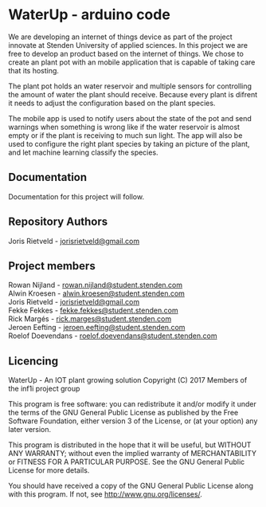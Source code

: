 # WaterUp - arduino code
We are developing an internet of things device as part of the project
innovate at Stenden University of applied sciences. In this project
we are free to develop an product based on the internet of things.
We chose to create an plant pot with an mobile application that is
capable of taking care that its hosting.

The plant pot holds an water reservoir and multiple sensors for
controlling the amount of water the plant should receive. Because every
plant is difrent it needs to adjust the configuration based on the plant
species.

The mobile app is used to notify users about the state of the pot and
send warnings when something is wrong like if the water reservoir is
almost empty or if the plant is receiving to much sun light. The app
will also be used to configure the right plant species by taking an
picture of the plant, and let machine learning classify the species.

## Documentation
Documentation for this project will follow.

## Repository Authors
Joris Rietveld - jorisrietveld@gmail.com<br>

## Project members
Rowan Nijland - rowan.nijland@student.stenden.com<br>
Alwin Kroesen - alwin.kroesen@student.stenden.com<br>
Joris Rietveld - jorisrietveld@gmail.com<br>
Fekke Fekkes - fekke.fekkes@student.stenden.com<br>
Rick Margés - rick.marges@student.stenden.com<br>
Jeroen Eefting - jeroen.eefting@student.stenden.com<br>
Roelof Doevendans - roelof.doevendans@student.stenden.com<br>

## Licencing
WaterUp - An IOT plant growing solution
Copyright (C) 2017 Members of the inf1i project group

This program is free software: you can redistribute it and/or modify
it under the terms of the GNU General Public License as published by
the Free Software Foundation, either version 3 of the License, or
(at your option) any later version.

This program is distributed in the hope that it will be useful,
but WITHOUT ANY WARRANTY; without even the implied warranty of
MERCHANTABILITY or FITNESS FOR A PARTICULAR PURPOSE.  See the
GNU General Public License for more details.

You should have received a copy of the GNU General Public License
along with this program.  If not, see <http://www.gnu.org/licenses/>.

